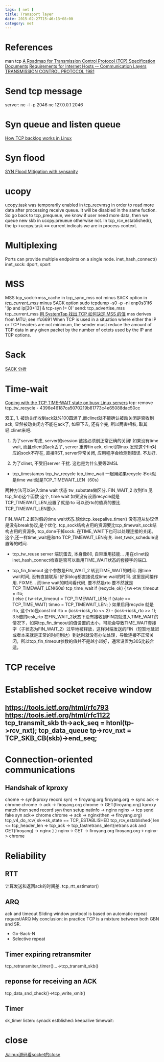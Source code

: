 ```yaml
---
tags: [ net ] 
title: Transport layer
date: 2015-02-27T15:46:13+08:00 
category: net
---
```

# References
man tcp
[A Roadmap for Transmission Control Protocol (TCP) Specification Documents](http://tools.ietf.org/html/rfc7414)
[Requirements for Internet Hosts -- Communication Layers](https://tools.ietf.org/html/rfc1122)
[TRANSMISSION CONTROL PROTOCOL 1981](http://tools.ietf.org/html/rfc793)

# Send tcp message
server:
nc -l -p 2046
nc  127.0.0.1 2046

# Syn queue and listen queue
[How TCP backlog works in Linux](http://veithen.github.io/2014/01/01/how-tcp-backlog-works-in-linux.html)

# Syn flood
[SYN Flood Mitigation with synsanity](https://githubengineering.com/syn-flood-mitigation-with-synsanity/)

# ucopy
ucopy.task was temporarily enabled in tcp_recvmsg in order to read more data after processing receive queue.
It will be disabled in the same fuction. So go back to tcp_prequeue, we know if user need more data, then we queue new skb in ucopy.preueue otherwise not.
In tcp_rcv_established(), the tp->ucopy.task == current indicats we are in process context.

# Multiplexing
Ports can provide multiple endpoints on a single node. 
inet_hash_connect()
inet_sock: dport, sport

# MSS
MSS tcp_sock->mss_cache in tcp_sync_mss not minus SACK option
        in *tcp_current_mss* minus SACK option
sudo tcpdump -s0 -p -ni enp0s31f6 '(ip and ip[20+13] & tcp-syn != 0)'
send: tcp_advertise_mss
tcp_current_mss
[用 SystemTap 找出 TCP 如何決定 MSS 的值](https://medium.com/fcamels-notes/%E7%94%A8-systemtap-%E6%89%BE%E5%87%BA-tcp-%E5%A6%82%E4%BD%95%E6%B1%BA%E5%AE%9A-mss-%E7%9A%84%E5%80%BC-4b6b7a969d04)
mss derives from MTU; see rfc6691
When TCP is used in a situation where either the IP or TCP headers are not minimum, the sender must reduce the amount of TCP data in any given packet by the number of octets used by the IP and TCP options.

# Sack
[SACK 分析](http://www.tecyle.com/2019/06/22/sack-%E5%88%86%E6%9E%90/)

# Time-wait
[Coping with the TCP TIME-WAIT state on busy Linux servers](https://vincent.bernat.ch/en/blog/2014-tcp-time-wait-state-linux)
tcp: remove tcp_tw_recycle - 4396e46187ca5070219b81773c4e65088dac50cc

双工, 1. 被动关闭收到ack就%100圆满了.而clinet就不能确认被动关闭是否收到ack, 
显然被动关闭方不能在ack了, 如果下去, 还有个完, 所以两害相权, 取其轻.clinet来吧.

1. 为了server考虑, server的session 链接必须别正常正确的关闭!
如果没有time wait, 而且client的ack丢了, server 重传fin ack, clinet的linux
发现这个fin对应的sock不存在, 直接RST, server异常关闭, 应用程序会检测到错误.
不友好.

2. 为了clinet, 不受旧server 干扰.
这也是为什么要等2MSL
* tcp_timestamps tcp_tw_recycle
tcp_time_wait
一起用如果recycle 不ok就是time wait就是TCP_TIMEWAIT_LEN（60s）

两种方法可以进入time wait 状态 tw_substate做区分. 
FIN_WAIT_2 收到fin 见tcp_fin()这个函数
这个, time wait 如果没有设置recycle就是TCP_TIMEWAIT_LEN,设置了就是rto
可以说rto的值真的要比TCP_TIMEWAIT_LEN要小.

FIN_WAIT_2 超时假的time wait状态.貌似tcp_keepalive_timer()
没有遵从协议但是没有break协议,是个优化.
tcp_sock结构占用的资源要比tcp_timewait_sock结构占用的资源多, tcp_done干掉sock.
在TIME_WAIT下也可以处理连接的关闭。
这个,还一样time_wait是和rto TCP_TIMEWAIT_LEN有关.
inet_twsk_schedule设置等的时间. 

* tcp_tw_reuse
server 端玩蛋去, 本身像80, 自带重用技能...
用在clinet段inet_hash_connect检查是否可以重用TIME_WAIT状态的套接字的端口.

* tcp_fin_timeout
这个参数是FIN_WAIT_2 转到TIME_WAIT的时间.
跟time wait时间, 没有直接联系! 好多blog都直接说成time wait的时间.
这里是间接作用.
FIXME...
而time wait的时间看代码, 要不然是rto 要不然就是TCP_TIMEWAIT_LEN(60s)
tcp_time_wait
                if (recycle_ok) {
                        tw->tw_timeout = rto;     
                } else {
                        tw->tw_timeout = TCP_TIMEWAIT_LEN;
                        if (state == TCP_TIME_WAIT)
                                timeo = TCP_TIMEWAIT_LEN;
                }
如果启用recycle 就是rto, 这个rto是const int rto = (icsk->icsk_rto << 2) - (icsk->icsk_rto >> 1); 3.5倍的icsk_rto
在FIN_WAIT_2状态下没有接收到FIN包就进入TIME_WAIT的情况下，如果tcp_fin_timeout的值设置的太小，可能会导致TIME_WAIT套接字（子状态为FIN_WAIT_2）过早地被释放，这样对端发送的FIN（短暂地延迟或者本来就是正常的时间到达）到达时就没有办法处理，导致连接不正常关闭，所以tcp_fin_timeout参数的值并不是越小越好，通常设置为30S比较合适。

# TCP receive
# Established socket receive window
https://tools.ietf.org/html/rfc793
https://tools.ietf.org/html/rfc1122
tcp_transmit_skb
th->ack_seq		= htonl(tp->rcv_nxt);
tcp_data_queue
tp->rcv_nxt = TCP_SKB_CB(skb)->end_seq;
----------------------------------

# Connection-oriented communications
## Handshak of kproxy
chome -> syn(kproxy reocrd syn) -> firoyang.org
firoyang.org -> sync ack -> chrome
chrome -> ack -> firoyang.org
chrome -> GET(firoyang.org) kproxy match then send record syn then setup natinfo -> nginx
nginx -> tcp send fake syn ack-> chrome
chrome -> ack -> nginx(then -> firoyang.org)
tcp_v4_do_rcv{
	sk->sk_state == TCP_ESTABLISHED
	tcp_rcv_established{
	len <= tcp_header_len =>
	tcp_ack -> tcp_fastretrans_alert{retrans ack and GET(firoyang) -> nginx
	}
}
nginx-> GET -> firoyang.org
firoyang.org-> nginx-> chrome

# Reliability
## RTT
计算发送和返回ack的时间差.
tcp_rtt_estimator()
## ARQ
ack and timeout
Sliding window protocol is based on automatic repeat request/ARQ
My conclusion: in practice TCP is a mixture between both GBN and SR.
* Go-Back-N
* Selective repeat
## Timer expiring retransmiter
tcp_retransmiter_timer()...->tcp_transmit_skb()
## reponse for receiving an ACK
tcp_data_snd_check()->tcp_write_xmit()
## Timer
sk_timer
listen: synack
estblished: keepalive
timewait:

# close
[从linux源码看socket的close](https://my.oschina.net/alchemystar/blog/1821680)

